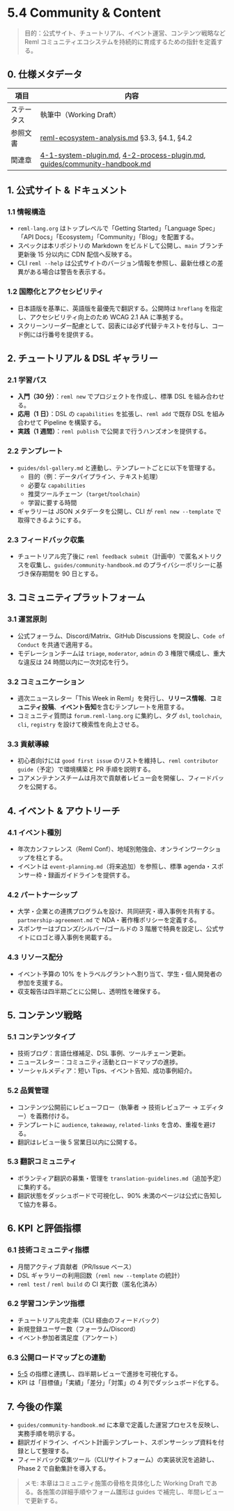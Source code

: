 # 5.4 Community & Content

> 目的：公式サイト、チュートリアル、イベント運営、コンテンツ戦略など Reml コミュニティエコシステムを持続的に育成するための指針を定義する。

## 0. 仕様メタデータ

| 項目 | 内容 |
| --- | --- |
| ステータス | 執筆中（Working Draft） |
| 参照文書 | [reml-ecosystem-analysis.md](reml-ecosystem-analysis.md) §3.3, §4.1, §4.2 |
| 関連章 | [4-1-system-plugin.md](4-1-system-plugin.md), [4-2-process-plugin.md](4-2-process-plugin.md), [guides/community-handbook.md](guides/community-handbook.md) |

## 1. 公式サイト & ドキュメント

### 1.1 情報構造
- `reml-lang.org` はトップレベルで「Getting Started」「Language Spec」「API Docs」「Ecosystem」「Community」「Blog」を配置する。
- スペックは本リポジトリの Markdown をビルドして公開し、`main` ブランチ更新後 15 分以内に CDN 配信へ反映する。
- CLI `reml --help` は公式サイトのバージョン情報を参照し、最新仕様との差異がある場合は警告を表示する。

### 1.2 国際化とアクセシビリティ
- 日本語版を基準に、英語版を最優先で翻訳する。公開時は `hreflang` を指定し、アクセシビリティ向上のため WCAG 2.1 AA に準拠する。
- スクリーンリーダー配慮として、図表には必ず代替テキストを付与し、コード例には行番号を提供する。

## 2. チュートリアル & DSL ギャラリー

### 2.1 学習パス
- **入門（30 分）**：`reml new` でプロジェクトを作成し、標準 DSL を組み合わせる。
- **応用（1 日）**：DSL の `capabilities` を拡張し、`reml add` で既存 DSL を組み合わせて Pipeline を構築する。
- **実践（1 週間）**：`reml publish` で公開まで行うハンズオンを提供する。

### 2.2 テンプレート
- `guides/dsl-gallery.md` と連動し、テンプレートごとに以下を管理する。
  - 目的（例：データパイプライン、テキスト処理）
  - 必要な `capabilities`
  - 推奨ツールチェーン（`target`/`toolchain`）
  - 学習に要する時間
- ギャラリーは JSON メタデータを公開し、CLI が `reml new --template` で取得できるようにする。

### 2.3 フィードバック収集
- チュートリアル完了後に `reml feedback submit`（計画中）で匿名メトリクスを収集し、`guides/community-handbook.md` のプライバシーポリシーに基づき保存期間を 90 日とする。

## 3. コミュニティプラットフォーム

### 3.1 運営原則
- 公式フォーラム、Discord/Matrix、GitHub Discussions を開設し、`Code of Conduct` を共通で適用する。
- モデレーションチームは `triage`, `moderator`, `admin` の 3 権限で構成し、重大な違反は 24 時間以内に一次対応を行う。

### 3.2 コミュニケーション
- 週次ニュースレター「This Week in Reml」を発行し、**リリース情報**、**コミュニティ投稿**、**イベント告知**を含むテンプレートを用意する。
- コミュニティ質問は `forum.reml-lang.org` に集約し、タグ `dsl`, `toolchain`, `cli`, `registry` を設けて検索性を向上させる。

### 3.3 貢献導線
- 初心者向けには `good first issue` のリストを維持し、`reml contributor guide`（予定）で環境構築と PR 手順を説明する。
- コアメンテナンスチームは月次で貢献者レビュー会を開催し、フィードバックを公開する。

## 4. イベント & アウトリーチ

### 4.1 イベント種別
- 年次カンファレンス（Reml Conf）、地域別勉強会、オンラインワークショップを柱とする。
- イベントは `event-planning.md`（将来追加）を参照し、標準 agenda・スポンサー枠・録画ガイドラインを提供する。

### 4.2 パートナーシップ
- 大学・企業との連携プログラムを設け、共同研究・導入事例を共有する。`partnership-agreement.md` で NDA・著作権ポリシーを定義する。
- スポンサーはブロンズ/シルバー/ゴールドの 3 階層で特典を設定し、公式サイトにロゴと導入事例を掲載する。

### 4.3 リソース配分
- イベント予算の 10% をトラベルグラントへ割り当て、学生・個人開発者の参加を支援する。
- 収支報告は四半期ごとに公開し、透明性を確保する。

## 5. コンテンツ戦略

### 5.1 コンテンツタイプ
- 技術ブログ：言語仕様補足、DSL 事例、ツールチェーン更新。
- ニュースレター：コミュニティ活動とロードマップの進捗。
- ソーシャルメディア：短い Tips、イベント告知、成功事例紹介。

### 5.2 品質管理
- コンテンツ公開前にレビューフロー（執筆者 → 技術レビュアー → エディター）を義務付ける。
- テンプレートに `audience`, `takeaway`, `related-links` を含め、重複を避ける。
- 翻訳はレビュー後 5 営業日以内に公開する。

### 5.3 翻訳コミュニティ
- ボランティア翻訳の募集・管理を `translation-guidelines.md`（追加予定）に集約する。
- 翻訳状態をダッシュボードで可視化し、90% 未満のページは公式に告知して協力を募る。

## 6. KPI と評価指標

### 6.1 技術コミュニティ指標
- 月間アクティブ貢献者（PR/Issue ベース）
- DSL ギャラリーの利用回数（`reml new --template` の統計）
- `reml test` / `reml build` の CI 実行数（匿名化済み）

### 6.2 学習コンテンツ指標
- チュートリアル完走率（CLI 経由のフィードバック）
- 新規登録ユーザー数（フォーラム/Discord）
- イベント参加者満足度（アンケート）

### 6.3 公開ロードマップとの連動
- [5-5](5-5-roadmap-metrics.md) の指標と連携し、四半期レビューで進捗を可視化する。
- KPI は「目標値」「実績」「差分」「対策」の 4 列でダッシュボード化する。

## 7. 今後の作業
- `guides/community-handbook.md` に本章で定義した運営プロセスを反映し、実務手順を明示する。
- 翻訳ガイドライン、イベント計画テンプレート、スポンサーシップ資料を付録として整理する。
- フィードバック収集ツール（CLI/サイトフォーム）の実装状況を追跡し、Phase 2 で自動集計を導入する。

> メモ: 本章はコミュニティ施策の骨格を具体化した Working Draft である。各施策の詳細手順やフォーム雛形は guides で補完し、年間レビューで更新する。

